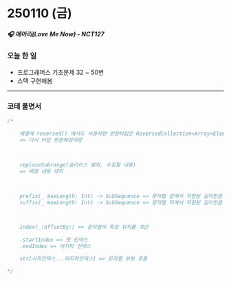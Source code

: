 # 250110 (금)

##### 🎧  메아리(Love Me Now) - NCT127

### 오늘 한 일

- 프로그래머스 기초문제 32 ~ 50번
- 스택 구현해봄

---

### 코테 풀면서
```swift
/*

	배열에 reversed() 메서드 사용하면 반환타입은 ReversedCollection<Array<Element>>
	=> 다시 타입 변환해줘야함
	
	

	replaceSubrange(슬라이스 범위, 수정할 내용) 
	=> 배열 내용 대치

	

	prefix(_ maxLength: Int) -> SubSequence => 문자열 앞에서 지정된 길이만큼 가져옴
	suffix(_ maxLength: Int) -> SubSequence => 문자열 뒤에서 지정된 길이만큼 가져옴

	 

	index(_:offsetBy:) => 문자열의 특정 위치를 계산
	
	.startIndex => 첫 인덱스
	.endIndex => 마지막 인덱스

	str[시작인덱스...마지막인덱스] => 문자열 부분 추출

*/
```

